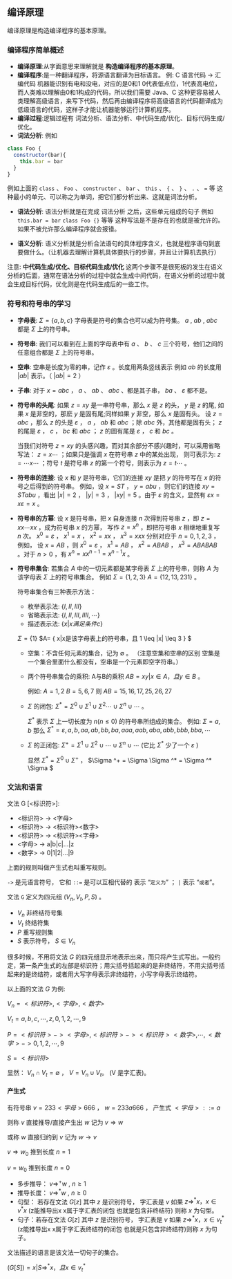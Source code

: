 ## 编译原理

编译原理是构造编译程序的基本原理。

### 编译程序简单概述

- __编译原理__:从字面意思来理解就是 __构造编译程序的基本原理__。
- __编译程序__:是一种翻译程序，将源语言翻译为目标语言。 例: C 语言代码 -> 汇编代码   机器能识别有电和没电，对应的是0和1 0代表低点位，1代表高电位，而人类难以理解由0和1构成的代码，所以我们需要 Java、C 这种更容易被人类理解高级语言，来写下代码，然后再由编译程序将高级语言的代码翻译成为低级语言的代码，这样子才能让机器能够运行计算机程序。
- __编译过程__:逻辑过程有 词法分析、语法分析、中代码生成/优化、目标代码生成/优化。
- __词法分析__:
例如
```js
class Foo {
  constructor(bar){
    this.bar = bar
  }
}
```
例如上面的 `class` 、 `Foo` 、 `constructor` 、 `bar` 、 `this` 、 `{` 、 `}` 、 `.`  、 `=` 等 这种最小的单元、可以称之为单词，把它们都分析出来、这就是词法分析。

- __语法分析__:
  语法分析就是在完成 词法分析 之后，这些单元组成的句子 例如 `this.bar = bar` `class Foo {}` 等等 这种写法是不是存在的也就是被允许的。如果不被允许那么编译程序就会报错。

- __语义分析__:
   语义分析就是分析合法语句的具体程序含义，也就是程序语句到底要做什么。（让机器去理解计算机具体要执行的步骤，并且让计算机去执行）

注意: __中代码生成/优化、目标代码生成/优化__ 这两个步骤不是很死板的发生在语义分析的后面，通常在语法分析的过程中就会生成中间代码，在语义分析的过程中就会生成目标代码，优化则是在代码生成后的一些工作。

### 符号和符号串的学习

- __字母表__: $\Sigma = \{ a, b,c \}$  字母表是符号的集合也可以成为符号集。   $a$ , $ab$ , $abc$ 都是 $\Sigma$ 上的符号串。

- __符号串__: 我们可以看到在上面的字母表中有 $a$ 、 $b$ 、 $c$ 三个符号，他们之间的任意组合都是 $\Sigma$ 上的符号串。

- __空串__: 空串是长度为零的串，记作 $\varepsilon$ 。长度用两条竖线表示 例如 $ab$ 的长度用 $|ab|$ 表示。（ $|ab|=2$ ）

- __子串__: 对于 $x=abc$ ， $a$ 、 $ab$ 、 $abc$ 、都是其子串， $ba$  、 $\varepsilon$ 都不是。

- __符号串的头尾__: 如果 $z=xy$ 是一串符号串，那么 $x$ 是 $z$ 的头， $y$ 是 $z$ 的尾, 如果 $x$ 是非空的，那麽 $y$ 是固有尾;同样如果 $y$ 非空，那么 $x$ 是固有头。 设 $z=abc$ ，那么 $z$ 的头是 $\varepsilon$ ， $a$ ， $ab$ 和 $abc$ ；除 $abc$ 外，其他都是固有头； $z$ 的尾是 $\varepsilon$ ， $c$ ， $bc$ 和 $abc$ ； $z$ 的固有尾是 $\varepsilon$ ， $c$ 和 $bc$ 。

  当我们对符号 $z=xy$ 的头感兴趣，而对其余部分不感兴趣时，可以采用省略写法： $z=x\cdots$ ；如果只是强调 $x$ 在符号串 $z$ 中的某处出现， 则可表示为: $z= \cdots x \cdots$ ；符号 $t$ 是符号串 $z$ 的第一个符号，则表示为 $z=t\cdots$ 。
- __符号串的连接__: 设 $x$ 和 $y$ 是符号串，它们的连接 $xy$ 是把 $y$ 的符号写在 $x$ 的符号之后得到的符号串。 例如，设 $x=ST$ ， $y=abu$ ，则它们的连接 $xy=STabu$ ，看出 $|x|=2$ ， $|y|=3$ ， $|xy|=5$ 。由于 $\varepsilon$ 的含义，显然有 $\varepsilon x=x \varepsilon = x$ 。
- __符号串的方幂__: 设 $x$ 是符号串，把 $x$ 自身连接 $n$ 次得到符号串 $z$ ，即 $z=xx \cdots xx$ ，成为符号串 $x$ 的方幂， 写作 $z=x^n$ ，即把符号串 $x$ 相继地重复写 $n$ 次。 $x^0= \varepsilon$ ， $x^1=x$ ， $x^2=xx$ ， $x^3=xxx$ 分别对应于 $n=0,1,2,3$ ，例如， 设 $x=AB$ ，则 $x^0= \varepsilon$ ， $x^1=AB$ ， $x^2=ABAB$ ， $x^3=ABABAB$ 。对于 $n>0$ ，有 $x^n=xx^{n-1}=x^{n-1}x$ 。
- __符号串集合__: 若集合 $A$ 中的一切元素都是某字母表 $\Sigma$ 上的符号串，则称 $A$ 为该字母表 $\Sigma$ 上的符号串集合。 例如 $\Sigma = \{ 1, 2,3 \}$ $A=\{12,13,231\}$ 。

  符号串集合有三种表示方法：
  - 枚举表示法: $\{I,II,III\}$
  - 省略表示法: $\{I,II,III,IIII,\cdots \}$
  - 描述表示法: $\{x|x满足条件c \}$

  $\Sigma=\{ 1 \}$ $A= \{ x|x是该字母表上的符号串，且 1 \leq |x| \leq 3 \} $

  - 空集：不含任何元素的集合，记为 $\emptyset$ 。 （注意空集和空串的区别 空集是一个集合里面什么都没有，空串是一个元素即空字符串。）
  - 两个符号串集合的乘积: A与B的乘积 $AB={xy|x \in A，且 y \in B}$ 。
    
      例如: $A={1,2}$ $B={5,6,7}$ 则 $AB={15,16,17,25,26,27}$
  - $\Sigma$ 的闭包: $\Sigma ^* = \Sigma ^0 \cup \Sigma ^1 \cup \Sigma ^2 \cdots \cup \Sigma ^n \cup \cdots$ 。 
    
     $\Sigma ^{* }$ 表示 $\Sigma$ 上一切长度为 $n(n \leq 0)$ 的符号串所组成的集合。 例如: $\Sigma = {a,b}$ 那么 $\Sigma ^* = { \varepsilon , a, b, aa, ab, bb, ba, aaa, aab, aba, abb, bbb, bba, \cdots }$
    
  - $\Sigma$ 的正闭包: $\Sigma ^+ = \Sigma ^1 \cup \Sigma ^2 \cup \cdots \cup \Sigma ^n \cup \cdots$ (它比  $\Sigma ^{* }$ 少了一个 $\varepsilon$ )
    
    显然 $\Sigma ^{* } = \Sigma ^0 \cup \Sigma ^{+}$ ， $\Sigma ^+ = \Sigma \Sigma ^* = \Sigma ^* \Sigma $ 

### 文法和语言

  文法 G [<标识符>]: 
  - <标识符> -> <字母>
  - <标识符> -> <标识符><数字>
  - <标识符> -> <标识符><字母>
  - <字母>   -> a|b|c|...|z
  - <数字>   -> 0|1|2|...|9

上面的规则叫做产生式也叫重写规则。


`->` 是元语言符号， 它和 `::=` 是可以互相代替的 表示 “`定义为`” ； `|` 表示 “`或者`”。


文法 `G` 定义为四元组 $(V_n,V_t,P,S)$ 。

- $V_n$ 非终结符号集
- $V_t$ 终结符集
- $P$ 重写规则集
- $S$ 表示符号， $S \in V_n$

很多时候，不用将文法 $G$ 的四元组显示地表示出来，而只将产生式写出。一般约定，第一条产生式的左部是标识符；用尖括号括起来的是非终结符，不用尖括号括起来的是终结符，或者用大写字母表示非终结符，小写字母表示终结符。


以上面的文法 $G$ 为例:

$V_n = {<标识符>,<字母>,<数字>}$ 

$V_t = {a,b,c, \cdots , z,0,1,2, \cdots , 9}$

$P = {<标识符> -> <字母>, <标识符> -> <标识符><数字>, \cdots , <数字> -> 0,1,2, \cdots , 9}$

$S = {<标识符>}$


显然： $V_n \cap V_t = \emptyset$ ， $V=V_n \cup V_t$。 (V 是字汇表)。

#### 产生式

有符号串 $v=233<字母>666$ ， $w=233a666$ ， 产生式 $<字母>::=a$

则称 $v$ 直接推导/直接产生出 $w$ 记为 $v \Rightarrow w$ 

或称 $w$ 直接归约到 $v$ 记为 $w \rightarrow v$

$v \Rightarrow w_0$ 推到长度 $n = 1$

$v = w_0$ 推到长度 $n = 0$


- 多步推导：  $v \Rightarrow^+ w$ , $n \geq 1$ 
- 推导长度：  $v \Rightarrow^{*} w$ , $n \geq 0$ 
- 句型： 若存在文法  $G[z]$  其中  $z$  是识别符号， 字汇表是  $v$  如果  $z \Rightarrow^{*}x， x \in v^{*} x$  (z能推导出x x属于字汇表的闭包 也就是包含非终结符) 则称  $x$  为句型。
- 句子：若存在文法  $G[z]$  其中  $z$  是识别符号， 字汇表是  $v$  如果  $z \Rightarrow^{*}x， x \in v^{*}_t$  (z能推导出x x属于字汇表终结符的闭包 也就是只包含非终结符)则称  $x$  为句子。


文法描述的语言是该文法一切句子的集合。


 $(G[S])={ x| S \Rightarrow^{*} x ，且 x \in v^{*}_t }$





